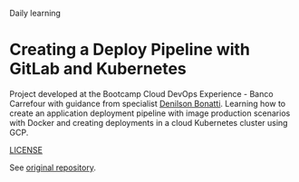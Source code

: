 Daily learning

# Creating a Deploy Pipeline with GitLab and Kubernetes

Project developed at the Bootcamp Cloud DevOps Experience - Banco Carrefour with guidance from specialist [Denilson Bonatti](https://github.com/denilsonbonatti "Denilson Bonatti").
Learning how to create an application deployment pipeline with image production scenarios with Docker and creating deployments in a cloud Kubernetes cluster using GCP.

[LICENSE](/LICENSE)

See [original repository](https://gitlab.com/denilsonbonatti/kubernetes-projeto2-dio).
